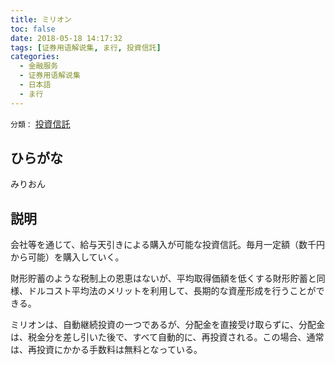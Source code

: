 ```yaml
---
title: ミリオン
toc: false
date: 2018-05-18 14:17:32
tags: [证券用语解说集, ま行, 投資信託]
categories:
  - 金融服务
  - 证券用语解说集
  - 日本語
  - ま行
---
```


`分類：` [投資信託](/tags/投資信託/)

## ひらがな

みりおん

## 説明

会社等を通じて、給与天引きによる購入が可能な投資信託。毎月一定額（数千円から可能）を購入していく。

財形貯蓄のような税制上の恩恵はないが、平均取得価額を低くする財形貯蓄と同様、ドルコスト平均法のメリットを利用して、長期的な資産形成を行うことができる。

ミリオンは、自動継続投資の一つであるが、分配金を直接受け取らずに、分配金は、税金分を差し引いた後で、すべて自動的に、再投資される。この場合、通常は、再投資にかかる手数料は無料となっている。
